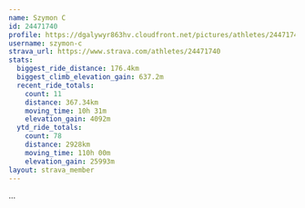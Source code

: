 ```yaml
---
name: Szymon C
id: 24471740
profile: https://dgalywyr863hv.cloudfront.net/pictures/athletes/24471740/7213253/2/large.jpg
username: szymon-c
strava_url: https://www.strava.com/athletes/24471740
stats:
  biggest_ride_distance: 176.4km
  biggest_climb_elevation_gain: 637.2m
  recent_ride_totals:
    count: 11
    distance: 367.34km
    moving_time: 10h 31m
    elevation_gain: 4092m
  ytd_ride_totals:
    count: 78
    distance: 2928km
    moving_time: 110h 00m
    elevation_gain: 25993m
layout: strava_member
--- 
```

...
